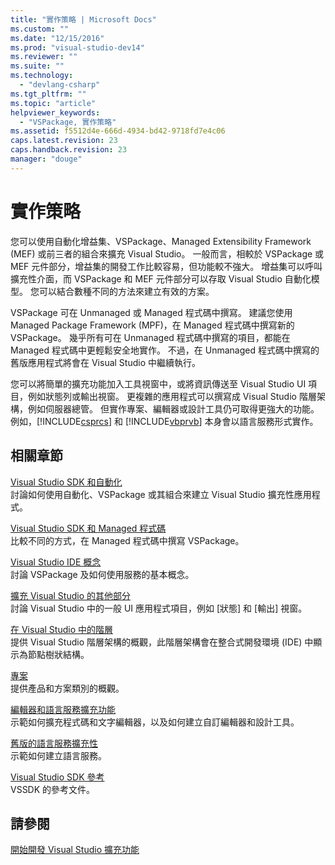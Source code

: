 ```yaml
---
title: "實作策略 | Microsoft Docs"
ms.custom: ""
ms.date: "12/15/2016"
ms.prod: "visual-studio-dev14"
ms.reviewer: ""
ms.suite: ""
ms.technology: 
  - "devlang-csharp"
ms.tgt_pltfrm: ""
ms.topic: "article"
helpviewer_keywords: 
  - "VSPackage, 實作策略"
ms.assetid: f5512d4e-666d-4934-bd42-9718fd7e4c06
caps.latest.revision: 23
caps.handback.revision: 23
manager: "douge"
---
```

# 實作策略
您可以使用自動化增益集、VSPackage、Managed Extensibility Framework \(MEF\) 或前三者的組合來擴充 Visual Studio。 一般而言，相較於 VSPackage 或 MEF 元件部分，增益集的開發工作比較容易，但功能較不強大。 增益集可以呼叫擴充性介面，而 VSPackage 和 MEF 元件部分可以存取 Visual Studio 自動化模型。 您可以結合數種不同的方法來建立有效的方案。  
  
 VSPackage 可在 Unmanaged 或 Managed 程式碼中撰寫。 建議您使用 Managed Package Framework \(MPF\)，在 Managed 程式碼中撰寫新的 VSPackage。 幾乎所有可在 Unmanaged 程式碼中撰寫的項目，都能在 Managed 程式碼中更輕鬆安全地實作。 不過，在 Unmanaged 程式碼中撰寫的舊版應用程式將會在 Visual Studio 中繼續執行。  
  
 您可以將簡單的擴充功能加入工具視窗中，或將資訊傳送至 Visual Studio UI 項目，例如狀態列或輸出視窗。 更複雜的應用程式可以撰寫成 Visual Studio 階層架構，例如伺服器總管。 但實作專案、編輯器或設計工具仍可取得更強大的功能。 例如，[!INCLUDE[csprcs](../ide/includes/csprcs_md.md)] 和 [!INCLUDE[vbprvb](../Token/vbprvb_md.md)] 本身會以語言服務形式實作。  
  
## 相關章節  
 [Visual Studio SDK 和自動化](../Topic/Visual%20Studio%20SDK%20and%20Automation.md)  
 討論如何使用自動化、VSPackage 或其組合來建立 Visual Studio 擴充性應用程式。  
  
 [Visual Studio SDK 和 Managed 程式碼](../misc/visual-studio-sdk-and-managed-code.md)  
 比較不同的方式，在 Managed 程式碼中撰寫 VSPackage。  
  
 [Visual Studio IDE 概念](../misc/visual-studio-ide-concepts.md)  
 討論 VSPackage 及如何使用服務的基本概念。  
  
 [擴充 Visual Studio 的其他部分](../Topic/Extending%20Other%20Parts%20of%20Visual%20Studio.md)  
 討論 Visual Studio 中的一般 UI 應用程式項目，例如 \[狀態\] 和 \[輸出\] 視窗。  
  
 [在 Visual Studio 中的階層](../Topic/Hierarchies%20in%20Visual%20Studio.md)  
 提供 Visual Studio 階層架構的概觀，此階層架構會在整合式開發環境 \(IDE\) 中顯示為節點樹狀結構。  
  
 [專案](../Topic/Projects.md)  
 提供產品和方案類別的概觀。  
  
 [編輯器和語言服務擴充功能](../Topic/Editor%20and%20Language%20Service%20Extensions.md)  
 示範如何擴充程式碼和文字編輯器，以及如何建立自訂編輯器和設計工具。  
  
 [舊版的語言服務擴充性](../Topic/Legacy%20Language%20Service%20Extensibility.md)  
 示範如何建立語言服務。  
  
 [Visual Studio SDK 參考](../Topic/Visual%20Studio%20SDK%20Reference.md)  
 VSSDK 的參考文件。  
  
## 請參閱  
 [開始開發 Visual Studio 擴充功能](../Topic/Starting%20to%20Develop%20Visual%20Studio%20Extensions.md)